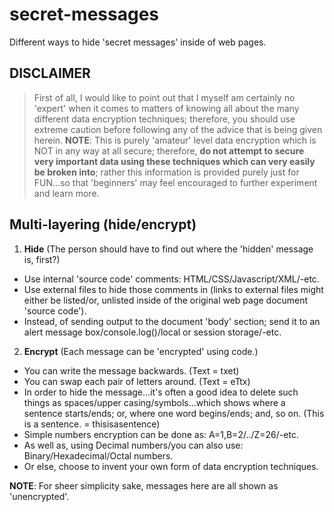 # secret-messages

Different ways to hide 'secret messages' inside of web pages.

## DISCLAIMER

> First of all, I would like to point out that I myself am certainly no 'expert' when it comes to matters of knowing all about the many different data encryption techniques; therefore, you should use extreme caution before following any of the advice that is being given herein. **NOTE**: This is purely 'amateur' level data encryption which is NOT in any way at all secure; therefore, **do not attempt to secure very important data using these techniques which can very easily be broken into**; rather this information is provided purely just for FUN...so that 'beginners' may feel encouraged to further experiment and learn more.  

## Multi-layering (hide/encrypt)  

1. **Hide** (The person should have to find out where the 'hidden' message is, first?) 
- Use internal 'source code' comments: HTML/CSS/Javascript/XML/-etc.
- Use external files to hide those comments in (links to external files might either be listed/or, unlisted inside of the original web page document 'source code').
- Instead, of sending output to the document 'body' section; send it to an alert message box/console.log()/local or session storage/-etc.
2. **Encrypt** (Each message can be 'encrypted' using code.) 
- You can write the message backwards. (Text = txet)  
- You can swap each pair of letters around. (Text = eTtx)
- In order to hide the message...it's often a good idea to delete such things as spaces/upper casing/symbols...which shows where a sentence starts/ends; or, where one word begins/ends; and, so on. (This is a sentence. = thisisasentence)  
- Simple numbers encryption can be done as: A=1,B=2/../Z=26/-etc.  
- As well as, using Decimal numbers/you can also use: Binary/Hexadecimal/Octal numbers. 
- Or else, choose to invent your own form of data encryption techniques.    

**NOTE**: For sheer simplicity sake, messages here are all shown as 'unencrypted'.  

